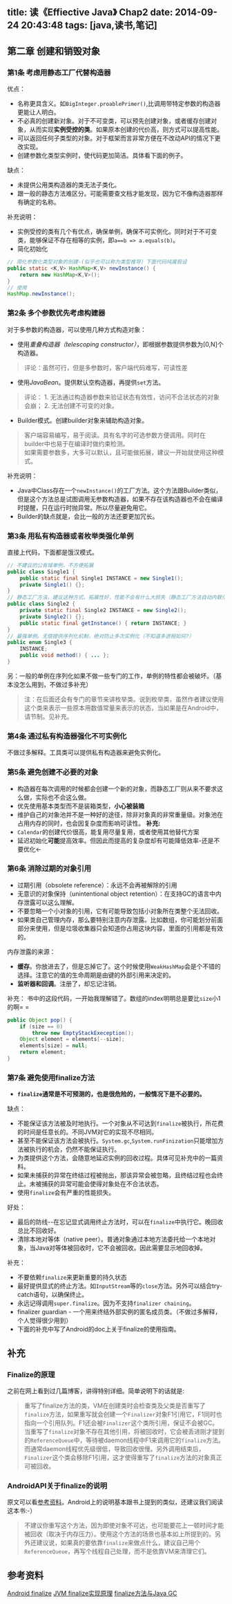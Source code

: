 title: 读《Effiective Java》 Chap2
date: 2014-09-24 20:43:48
tags: [java,读书,笔记]
---
第二章 创建和销毁对象
----------
### 第1条 考虑用静态工厂代替构造器 ###
优点：
- 名称更具含义。如`BigInteger.proablePrimer()`,比调用带特定参数的构造器更能让人明白。
- 不必真的创建新对象。对于不可变类，可以预先创建对象，或者缓存创建对象，从而实现**实例受控的类**。如果原本创建的代价高，则方式可以提高性能。
- 可以返回任何子类型的对象。对于框架而言非常方便在不改动API的情况下更改实现。
- 创建参数化类型实例时，使代码更加简洁。具体看下面的例子。

缺点：
- 未提供公用类构造器的类无法子类化。
- 跟一般的静态方法难区分。可能需要查文档才能发现，因为它不像构造器那样有确定的名称。

补充说明： 
- 实例受控的类有几个有优点，确保单例，确保不可实例化。同时对于不可变类，能够保证不存在相等的实例，即`a==b => a.equals(b)`。
- 简化初始化
```java
// 简化参数化类型对象的创建-(似乎也可以称为类型推导）下面代码纯属假设
public static <K,V> HashMap<K,V> newInstance() {
	return new HashMap<K,V>();
}
// 使用
HashMap.newInstance();
```

### 第2条 多个参数优先考虑构建器 ###
对于多参数的构造器，可以使用几种方式构造对象：
- 使用*重叠构造器（telescoping constructor）*，即根据参数提供参数为[0,N]个构造器。  
> 评论：虽然可行，但是多参数时，客户端代码难写，可读性差

- 使用*JavaBean*。提供默认空构造器，再提供`set`方法。
> 评论： 1. 无法通过构造器参数来验证状态有效性，访问不合法状态的对象会崩； 2. 无法创建不可变的对象。

- Builder模式。创建builder对象来辅助构造对象。
> 客户端容易编写，易于阅读。具有名字的可选参数方便调用。同时在builder中也易于在编译时做约束检测。  
> 如果需要参数多，大多可以默认，且可能做拓展，建议一开始就使用这种模式。

补充说明：
- Java中Class存在一个`newInstance()`的工厂方法。这个方法跟Builder类似，但是这个方法总是试图调用无参数构造器，如果不存在该构造器也不会在编译时提醒，只在运行时抛异常。所以尽量避免用它。
- Builder的缺点就是，会比一般的方法还要更加冗长。

### 第3条 用私有构造器或者枚举类强化单例 ###
直接上代码，下面都是饿汉模式。
```java
// 不建议的公有域单例，不方便拓展
public class Single1 {
	public static final Single1 INSTANCE = new Single1();
	private Single1() {};
}
// 静态工厂方法，建议这种方式。拓展性好，性能不会有什么大损失（静态工厂方法自动内联化）
public class Single2 {
	private static final Single2 INSTANCE = new Single2();
	private Single2() {};
	public static final getInstance() { return INSTANCE; }
}
// 最强单例。无偿提供序列化机制，绝对防止多次实例化（不知道多进程如何?）
public enum Single3 {
	INSTANCE;
	public void method() { ... };
}
```
另：一般的单例在序列化如果不做一些专门的工作，单例的特性都会被破坏。（基本没怎么用到，不做过多补充）
> 注：在后面还会有专门的章节来讲枚举类。说到枚举类，虽然作者建议使用这个类来表示一些原本用数值常量来表示的状态，当如果是在Android中，请节制。见补充。

### 第4条 通过私有构造器强化不可实例化 ###
不做过多解释。工具类可以提供私有构造器来避免实例化。
### 第5条 避免创建不必要的对象 ###
- 构造器在每次调用的时候都会创建一个新的对象，而静态工厂则从来不要求这么做，实际也不会这么做。
- 优先使用基本类型而不是装箱类型，**小心被装箱**
- 维护自己的对象池并不是一种好的途径，除非对象真的非常重量级。对象池在占用内存的同时，也会因复杂度而影响可读性。
**补充:**
- `Calendar`的创建代价很高，能复用尽量复用，或者使用其他替代方案
- 延迟初始化**可能**提高效率。但因此而提高的复杂度却有可能降低效率-还是不要优化←

### 第6条 消除过期的对象引用 ###
- 过期引用（obsolete reference）：永远不会再被解除的引用
- 无意识的对象保持（unintentional object retention）：在支持GC的语言中内存泄露可以这么理解。
- 不要忽略一个小对象的引用，它有可能导致包括小对象所在类整个无法回收。
- 如果类自己管理内存，那么要特别注意内存泄露。比如数组，你可能划分前面部分来使用，但是垃圾收集器只会知道你占用这块内容，里面的引用都是有效的。

内存泄露的来源：
- **缓存**。你放进去了，但是忘掉它了。这个时候使用`WeakHashMap`会是个不错的选择。注意它的值的生命周期是由键的外部引用来决定的。
- **监听器和回调**。注册了，却忘记注销。

补充：
书中的这段代码，一开始我理解错了。数组的index明明总是要比`size`小1的啊= =
```java
public Object pop() {
	if (size == 0)
		throw new EmptyStackExeception();
	Object element = elements[--size];
	elements[size] = null;
	return element; 
}
```
### 第7条 避免使用finalize方法 ###
- **`finalize`通常是不可预测的，也是很危险的，一般情况下是不必要的。**

缺点：
- 不能保证该方法被及时地执行。一个对象从不可达到`finalize`被执行，所花费的时间是任意长的。不同JVM对它的实现不尽相同。
- 甚至不能保证该方法会被执行。`System.gc`,`System.runFinization`只能增加方法被执行的机会，仍然不能保证执行。
- 为类提供这个方法，会随意地延迟实例的回收过程。具体可见补充中的一篇资料。
- 如果未捕获的异常在终结过程被抛出，那该异常会被忽略，且终结过程也会终止。未被捕获的异常可能会使得对象处在不合法状态。
- 使用`finalize`会有严重的性能损失。

好处：
- 最后的防线--在忘记显式调用终止方法时，可以在`finalize`中执行它。晚回收总比不回收好。
- 清除本地对等体（native peer）。普通对象通过本地方法委托给一个本地对象，当Java对等体被回收时，它不会被回收。因此需要显示地回收掉。

补充：
- 不要依赖`finalize`来更新重要的持久状态
- 最好提供显式的终止方法。如`InputStream`等的`close`方法。另外可以结合try-catch语句，以确保终止。
- 永远记得调用`super.finalize`。因为不支持`finalizer chaining`。
- finalizer guardian - 一个用来终结外部实例的匿名成员类。（不做过多解释，个人觉得很少用到）
- 下面的补充中写了Android的doc上关于finalize的使用指南。

补充
------------
### Finalize的原理
之前在网上看到过几篇博客，讲得特别详细。简单说明下的话就是:
> 重写了finalize方法的类，VM在创建类时会检查类及父类是否重写了`finalize`方法，如果重写就会创建一个`Finalizer`对象F1引用它，F1同时也指向一个引用队列。F1还会被`Finalizer`这个类所引用，保证不会被GC。   
当重写了`finalize`对象不存在其他引用，将被回收时，它会被丢进刚才提到的`ReferenceQueue`中，等待被daemon线程中F1来调用它的`finalize`方法。而通常daemon线程优先级很低，导致回收很慢。另外调用结束后，`Finalizer`这个类会移除F1引用，这才使得重写了`finalize`方法的对象真正可被回收。

### AndroidAPI关于finalize的说明
原文可以看[参考资料][android-finalize]。Android上的说明基本跟书上提到的类似，还建议我们阅读这本书:-）  
> 不建议你重写这个方法，因为即使对象不可达，也可能要花上一顿时间才能被回收（取决于内存压力）。使用这个方法的场景也基本如上所提到的。另外还建议说，如果真的要依靠`finalize`来做点什么，建议自己用个`ReferenceQueue`，再写个线程自己处理，而不是依靠VM来清理它们。

参考资料
------------------
[Android finalize][android-finalize]
[JVM finalize实现原理][163_finalize]
[finalize方法与Java GC][another_finalize]

[android-finalize]: http://developer.android.com/reference/java/lang/Object.html#finalize()
[another_finalize]: http://106.186.122.203/?p=13
[163_finalize]: http://www.majin163.com/2014/04/26/jvm-finalize/ 